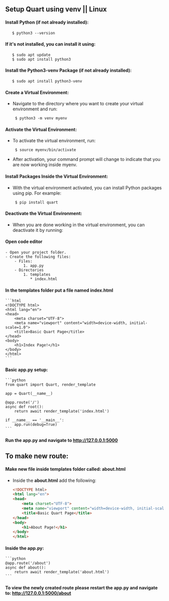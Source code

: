 ## Setup Quart using venv || Linux
#### Install Python (if not already installed):

       $ python3 --version
#### If it's not installed, you can install it using:

       $ sudo apt update
       $ sudo apt install python3

#### Install the Python3-venv Package (if not already installed):

       $ sudo apt install python3-venv
#### Create a Virtual Environment:
- Navigate to the directory where you want to create your virtual environment and run:

       $ python3 -m venv myenv
#### Activate the Virtual Environment:
- To activate the virtual environment, run:

       $ source myenv/bin/activate
- After activation, your command prompt will change to indicate that you are now working inside myenv.
#### Install Packages Inside the Virtual Environment:
- With the virtual environment activated, you can install Python packages using pip. For example:

       $ pip install quart

#### Deactivate the Virtual Environment:
- When you are done working in the virtual environment, you can deactivate it by running:

#### Open code editor
    - Open your project folder.
    - Create the following files:
        - Files:
            1. app.py
        - Directories
            1. templates
               * index.html

#### In the templates folder put a file named __index.html__
    ```html
    <!DOCTYPE html>
    <html lang="en">
    <head>
        <meta charset="UTF-8">
        <meta name="viewport" content="width=device-width, initial-scale=1.0">
        <title>Basic Quart Page</title>
    </head>
    <body>
        <h1>Index Page!</h1>
    </body>
    </html>
    ```

#### Basic __app.py__ setup:
    ```python
    from quart import Quart, render_template

    app = Quart(__name__)

    @app.route('/')
    async def root():
        return await render_template('index.html')
    
    if __name__ == '__main__':
        app.run(debug=True)
    ```

#### Run the __app.py__ and navigate to http://127.0.0.1:5000

## To make new route:
#### Make new file inside __templates__ folder called: __about.html__
   - Inside the __about.html__ add the following:
        ```html
        <!DOCTYPE html>
        <html lang="en">
        <head>
            <meta charset="UTF-8">
            <meta name="viewport" content="width=device-width, initial-scale=1.0">
            <title>Basic Quart Page</title>
        </head>
        <body>
            <h1>About Page!</h1>
        </body>
        </html>
        ```

#### Inside the __app.py__:
    ```python
    @app.route('/about')
    async def about():
        return await render_template('about.html')
    ```
#### To view the newly created route please restart the __app.py__ and navigate to: http://127.0.0.1:5000/about
